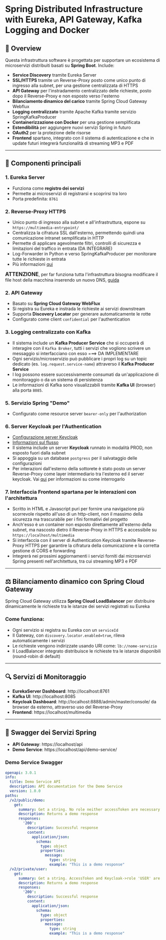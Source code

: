 # Spring Distributed Infrastructure with Eureka, API Gateway, Kafka Logging and Docker

## 🧭 Overview

Questa infrastruttura software è progettata per supportare un ecosistema di microservizi distribuiti basati su **Spring Boot**. Include:

- **Service Discovery** tramite Eureka Server
- **SSL/HTTPS** tramite un Reverse-Proxy posto come unico punto di ingresso alla subnet, per una gestione centralizzata di HTTPS
- **API Gateway** per l'instradamento centralizzato delle richieste, posto dopo il Reverse-Proxy e non esposto verso l'esterno
- **Bilanciamento dinamico del carico** tramite Spring Cloud Gateway Webflux
- **Logging centralizzato** tramite Apache Kafka tramite servizio SpringKafkaProducer
- **Containerizzazione con Docker** per una gestione semplificata
- **Estendibilità** per aggiungere nuovi servizi Spring in futuro
- **OAuth2** per la protezione delle risorse 
- **Frontend** spartano, integrato con il sistema di autenticazione e che in update futuri integrerà funzionalità di streaming MP3 e PDF 

---

## 🧱 Componenti principali

### 1. Eureka Server
- Funziona come **registro dei servizi**
- Permette ai microservizi di registrarsi e scoprirsi tra loro
- Porta predefinita: `8761`

### 2. Reverse-Proxy HTTPS
- Unico punto di ingresso alla subnet e all'infrastruttura, espone su `https://multimedia-entrypoint/`
- Centralizza la cifratura SSL dall'esterno, permettendo quindi una comunicazione intranet semplificata in HTTP
- Permette di applicare agevolmente filtri, controlli di sicurezza e limitazioni del traffico in entrata (DA INTEGRARE)
- Log-Forwarder in Python e verso SpringKafkaProducer per monitorare tutte le richieste in entrata
- Più informazioni [qui](./certs/https-readme.md)

<big>**ATTENZIONE**</big>, per far funziona tutta l'infrastruttura bisogna modificare il file host della macchina inserendo un nuovo DNS, [guida](./certs/https-readme.md#-guida-alla-modifica-del-file-hosts)

### 2. API Gateway
- Basato su **Spring Cloud Gateway WebFlux**
- Si registra su Eureka e instrada le richieste ai servizi downstream
- Supporta **Discovery Locator** per generare automaticamente le rotte
- Configurato come client `confidential` per l'authentication

### 3. Logging centralizzato con Kafka
- Il sistema include un **Kafka Producer Service** che si occuperà di interagire con il `Kafka Broker`, tutti i servizi che vogliono scrivere un messaggio si interfacciano con esso ===> DA IMPLEMENTARE
- Ogni servizio/microservizio può pubblicare i propri log su un topic dedicato (es. `log.request.service-name`) attraverso il **Kafka Producer Service**
- I log possono essere successivamente consumati da un'applicazione di monitoraggio o da un sistema di persistenza
- Le informazioni di Kafka sono visualizzabili tramite **Kafka UI** (browser) alla porta `8085`.

### 5. Servizio Spring "Demo"
- Configurato come resource server `bearer-only` per l'authorization

### 6. Server Keycloak per l'Authentication
- [Configurazione server Keycloak](./keycloak-readme.md)
- [Informazioni sul flusso](./integrazione-ouath2.md)
- Il sistema include un server **Keycloak** runnato in modalità PROD, non esposto fuori dalla subnet
- Si appoggia su un database `postgress` per il salvataggio delle configurazioni
- Per interazioni dall'esterno della sottorete è stato posto un server Reverse-Proxy come layer intermediario tra l'esterno ed il server keycloak. Vai [qui](./keycloak-readme.md#8-configurazione-e-creazione-del-frontend-client-con-integrazione-per-reverse-proxy) per informazioni su come interrogarlo

### 7. Interfaccia Frontend spartana per le interazioni con l'architettura
- Scritto in HTML e Javascript puri per fornire una navigazione più scorrevole rispetto all'uso di un http-client, non il massimo della sicurezza ma trascurabile per i fini formativi del progetto
- Anch'esso è un container non esposto direttamente all'esterno della subnet, ma nascosto dietro il Reverse-Proxy in HTTPS e accessibile su `https://localhost/multimedia`
- Si interfaccia con il server di Authentication Keycloak tramite Reverse-Proxy HTTPS per garantire la cifratura della comunicazione e la corretta gestione di CORS e forwarding
- Integrerà nei prossimi aggiornamenti i servizi forniti dai microservizi Spring presenti nell'architettura, tra cui streaming MP3 e PDF

---

## ⚖️ Bilanciamento dinamico con Spring Cloud Gateway

Spring Cloud Gateway utilizza **Spring Cloud LoadBalancer** per distribuire dinamicamente le richieste tra le istanze dei servizi registrati su Eureka

### Come funziona:
- Ogni servizio si registra su Eureka con un `serviceId`
- Il Gateway, con `discovery.locator.enabled=true`, rileva automaticamente i servizi
- Le richieste vengono indirizzate usando URI come: `lb://nome-servizio`
- Il LoadBalancer integrato distribuisce le richieste tra le istanze disponibili (round-robin di default)

---

## 🔍 Servizi di Monitoraggio

- **EurekaServer Dashboard**: http://localhost:8761
- **Kafka UI**: http://localhost:8085
- **Keycloak Dashboard**: http://localhost:8888/admin/master/console/ da browser da esterno, attraverso uso del Reverse-Proxy
- **Frontend**: https://localhost/multimedia

---

## 📜 Swagger dei Servizi Spring

- **API Gateway**: https://localhost/api
- **Demo Service**: https://localhost/api/demo-service/

### Demo Service Swagger
```yaml
openapi: 3.0.1
info:
  title: Demo Service API
  description: API documentation for the Demo Service
  version: 1.0.0
paths:
  /v2/public/demo:
    get:
      summary: Get a string. No role neither accessToken are necessary to access this resource.
      description: Returns a demo response
      responses:
        '200':
          description: Successful response
          content:
            application/json:
              schema:
                type: object
                properties:
                  message:
                    type: string
                    example: "This is a demo response"
  /v2/private/user:
    get:
      summary: Get a string. AccessToken and Keycloak->role 'USER' are necessary to access this resource.
      description: Returns a demo response
      responses:
        '200':
          description: Successful response
          content:
            application/json:
              schema:
                type: object
                properties:
                  message:
                    type: string
                    example: "This is a demo response"

```
